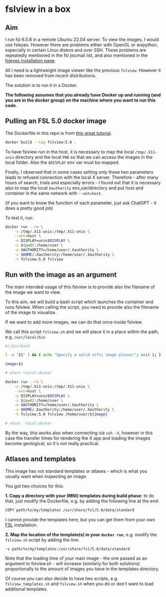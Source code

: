 # fslview in a box

## Aim
I run fsl 6.0.8 in a remote Ubuntu 22.04 server. To view the images, I would use fsleyes. However there are problems either with OpenGL or wxpython, especially in certain Linux distros and over SSH. These problems are repeatedly mentioned in the fsl jiscmail list, and also mentioned in the [fsleyes installation page](https://open.win.ox.ac.uk/pages/fsl/fsleyes/fsleyes/userdoc/install.html).

All I need is a lightweight image viewer like the previous `fslview`. However it has been removed from recent distributions.

The solution is to run it in a Docker. 

**The following assumes that you already have Docker up and running (and you are in the docker group) on the machine where you want to run this code**. 


## Pulling an FSL 5.0 docker image
The Dockerfile in this repo is from [this great tutorial](https://github.com/giulia-berto/docker-tutorial).

```bash
docker build --tag fslview:5.0 .
```

To have fslview run in the host, it is necessary to map the local `/tmp/.X11-unix` directory and the local `PWD` so that we can access the images in the local folder. Also the `$DISPLAY` env var must be mapped. 

Finally, I observed that in some cases setting only these two parameters leads to refused connection with the local X server. Therefore - after many hours of search, trials and especially errors - I found out that it is necessary also to map the local `Xauthority` env_var/directory and put host and container in the same network with `--net=host`. 

(if you want to know the function of each parameter, just ask ChatGPT - it does a pretty good job)

To test it, run:

```bash
docker run --rm \
    -v /tmp/.X11-unix:/tmp/.X11-unix \
    --net=host \
    -e DISPLAY=unix$DISPLAY \
    -v $(pwd):/home/user \
    -e XAUTHORITY=/home/user/.Xauthority \
    -v $HOME/.Xauthority:/home/user/.Xauthority \
    -t fslview:5.0 fslview
```

## Run with the image as an argument
The main intended usage of this fslview is to provide also the filename of the image we want to view.

To this aim, we will build a bash script which launches the container and runs fslview. When calling the script, you need to provide also the filename of the image to visualize.

If we want to add more images, we can do that once inside fslview.

We call this script `fslview.sh` and we will place it in a place within the path, e.g. `/usr/local/bin`


```bash
#!/bin/bash

[ -z "$1" ] && { echo "Specify a valid nifti image please!"; exit 1; }

image=$1

# xhost +local:docker

docker run --rm \
    -v /tmp/.X11-unix:/tmp/.X11-unix \
    --net=host \
    -e DISPLAY=unix$DISPLAY \
    -v $(pwd):/home/user \
    -e XAUTHORITY=/home/user/.Xauthority \
    -v $HOME/.Xauthority:/home/user/.Xauthority \
    -t fslview:5.0 fslview /home/user/${image}

# xhost -local:docker

```

By the way, this works also when connecting via `ssh -X`, however in this case the transfer times for rendering the X app and loading the images become geological, so it's not really practical.



## Atlases and templates
This image has not standard templates or atlases - which is what you usually want when inspecting an image. 

You got two choices for this:

**1. Copy a directory with your (MNI) templates during build phase**: to do that, just modify the Dockerfile, e.g. by adding the following line at the end:

```bash
COPY path/to/my/templates /usr/share/fsl/5.0/data/standard
```

I cannot provide the templates here, but you can get them from your own [FSL](https://fsl.fmrib.ox.ac.uk/fsl/fslwiki) installation.

**2. Map the location of the template(s) in your `docker run`**, e.g. modify the `fslview.sh` script by adding the line:

```bash
-v path/to/my/templates:/usr/share/fsl/5.0/data/standard
```

Note that the loading time of your main image - the one passed as an argument to fslview.sh - will increase (similarly for both solutions) proportionally to the amount of images you have in the templates directory.

Of course you can also decide to have two scripts, e.g. `fslview_templates.sh` and `fslview.sh` when you do or don't want to load additional templates.








